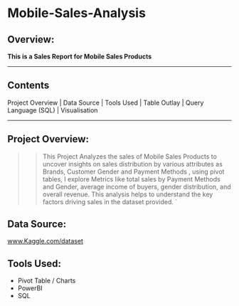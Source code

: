 # Mobile-Sales-Analysis

## Overview:
__This is a Sales Report for Mobile Sales Products__

---

## Contents
Project Overview | Data Source | Tools Used | Table Outlay | Query Language (SQL) | Visualisation 

---

## Project Overview:
> > This Project Analyzes the sales of Mobile Sales Products to uncover insights on sales distribution by various attributes as Brands, Customer Gender and Payment Methods , using pivot tables, I explore Metrics like total sales by Payment Methods and Gender, average income of buyers, gender distribution, and overall revenue. This analysis helps to understand the key factors driving sales in the dataset provided.
`
## Data Source:
www.Kaggle.com/dataset 

## Tools Used:
+ Pivot Table / Charts 
+ PowerBI
+ SQL
